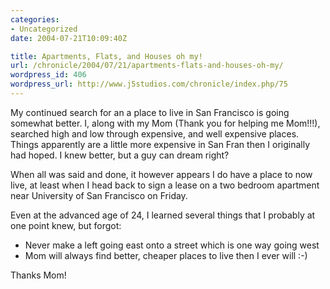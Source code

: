 ```yaml
--- 
categories:
- Uncategorized
date: 2004-07-21T10:09:40Z

title: Apartments, Flats, and Houses oh my!
url: /chronicle/2004/07/21/apartments-flats-and-houses-oh-my/
wordpress_id: 406
wordpress_url: http://www.j5studios.com/chronicle/index.php/75
---
```


My continued search for an a place to live in San Francisco is going somewhat better.  I, along with my Mom (Thank you for helping me Mom!!!), searched high and low through expensive, and well expensive places.  Things apparently are a little more expensive in San Fran then I originally had hoped.  I knew better, but a guy can dream right?


When all was said and done, it however appears I do have a place to now live, at least when I head back to sign a lease on a two bedroom apartment near University of San Francisco on Friday.


Even at the advanced age of 24, I learned several things that I probably at one point knew, but forgot:



* Never make a left going east onto a street which is one way going west 
* Mom will always find better, cheaper places to live then I ever will :-)  


Thanks Mom!

